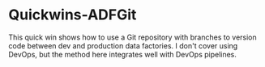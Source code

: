 # Quickwins-ADFGit
This quick win shows how to use a Git repository with branches to version code between dev and production data factories. I don't cover using DevOps, but the method here integrates well with DevOps pipelines.

